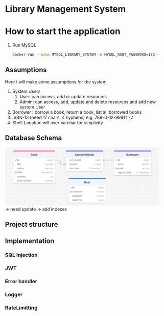# Library Management System

# How to start the application

1. Run MySQL

    ```bash
    docker run --name MYSQL_LIBRARY_SYSTEM -e MYSQL_ROOT_PASSWORD=123 -p 3306:3306 -d mysql:latest
    ```


## Assumptions

Here I will make some assumptions for the system

1. System Users
    1. User: can access, add or update resources
    2. Admin: can access, add, update and delete resources and add new system User
2. Borrower : borrow a book, return a book, list all borrowed books
3. ISBN-13 (need 17 chars, 4 hyphens) e.g. 789-0-12-999111-2
4. Shelf Location will user varchar for simplicity



## Database Schema
![Database Schema](assets/schema.png)
-> need update
-> add indexes

## Project structure


## Implementation

### SQL Injection
### JWT
### Error handler
### Logger
### RateLimitting

